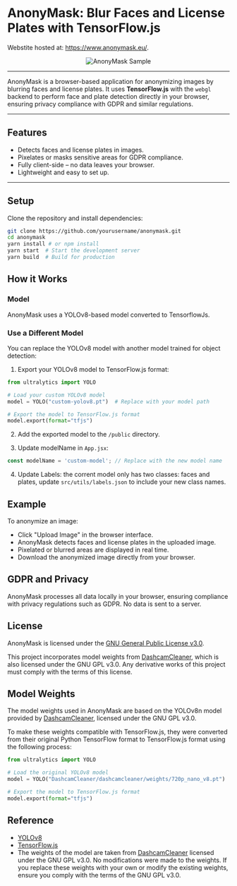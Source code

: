 # AnonyMask: Blur Faces and License Plates with TensorFlow.js
Webstite hosted at: https://www.anonymask.eu/.
<p align="center">
  <img src="./resources/example.png" alt="AnonyMask Sample" />
</p>

---

AnonyMask is a browser-based application for anonymizing images by blurring faces and license plates. It uses **TensorFlow.js** with the `webgl` backend to perform face and plate detection directly in your browser, ensuring privacy compliance with GDPR and similar regulations.

---

## **Features**

- Detects faces and license plates in images.
- Pixelates or masks sensitive areas for GDPR compliance.
- Fully client-side – no data leaves your browser.
- Lightweight and easy to set up.

---

## **Setup**

Clone the repository and install dependencies:

```bash
git clone https://github.com/yourusername/anonymask.git
cd anonymask
yarn install # or npm install
yarn start  # Start the development server
yarn build  # Build for production
```

## **How it Works**

### Model

AnonyMask uses a YOLOv8-based model converted to TensorflowJs.

### Use a Different Model

You can replace the YOLOv8 model with another model trained for object detection:

1. Export your YOLOv8 model to TensorFlow.js format:

```python
from ultralytics import YOLO

# Load your custom YOLOv8 model
model = YOLO("custom-yolov8.pt")  # Replace with your model path

# Export the model to TensorFlow.js format
model.export(format="tfjs")
```

2. Add the exported model to the `/public` directory.

3. Update modelName in `App.jsx`:

```javascript
const modelName = 'custom-model'; // Replace with the new model name
```

4. Update Labels: the corrent model only has two classes: faces and plates, update `src/utils/labels.json` to include your new class names.

## Example

To anonymize an image:

- Click "Upload Image" in the browser interface.
- AnonyMask detects faces and license plates in the uploaded image.
- Pixelated or blurred areas are displayed in real time.
- Download the anonymized image directly from your browser.

## GDPR and Privacy

AnonyMask processes all data locally in your browser, ensuring compliance with privacy regulations such as GDPR. No data is sent to a server.

## License

AnonyMask is licensed under the [GNU General Public License v3.0](https://www.gnu.org/licenses/gpl-3.0.html).

This project incorporates model weights from [DashcamCleaner](https://github.com/tfaehse/DashcamCleaner/tree/72fcbfd0eaa488de8f010544ce1db8c8523b025a), which is also licensed under the GNU GPL v3.0. Any derivative works of this project must comply with the terms of this license.

## Model Weights

The model weights used in AnonyMask are based on the YOLOv8n model provided by [DashcamCleaner](https://github.com/tfaehse/DashcamCleaner/tree/72fcbfd0eaa488de8f010544ce1db8c8523b025a), licensed under the GNU GPL v3.0.

To make these weights compatible with TensorFlow.js, they were converted from their original Python TensorFlow format to TensorFlow.js format using the following process:

```python
from ultralytics import YOLO

# Load the original YOLOv8 model
model = YOLO("DashcamCleaner/dashcamcleaner/weights/720p_nano_v8.pt")

# Export the model to TensorFlow.js format
model.export(format="tfjs")
```

## Reference

- [YOLOv8](https://github.com/ultralytics/ultralytics/blob/main/docs/en/models/yolov8.md)
- [TensorFlow.js](https://github.com/tensorflow/tfjs)
- The weights of the model are taken from [DashcamCleaner](https://github.com/tfaehse/DashcamCleaner/tree/72fcbfd0eaa488de8f010544ce1db8c8523b025a) licensed under the GNU GPL v3.0. No modifications were made to the weights. If you replace these weights with your own or modify the existing weights, ensure you comply with the terms of the GNU GPL v3.0.
